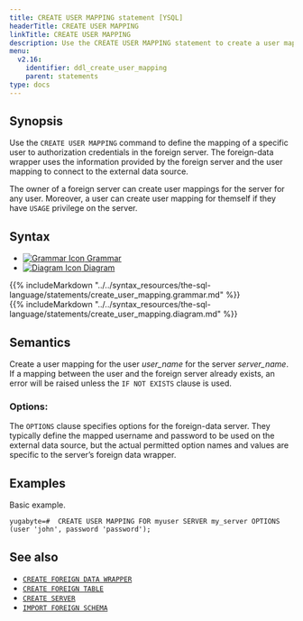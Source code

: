 ```yaml
---
title: CREATE USER MAPPING statement [YSQL]
headerTitle: CREATE USER MAPPING
linkTitle: CREATE USER MAPPING
description: Use the CREATE USER MAPPING statement to create a user mapping.
menu:
  v2.16:
    identifier: ddl_create_user_mapping
    parent: statements
type: docs
---
```


## Synopsis

Use the `CREATE USER MAPPING` command to define the mapping of a specific user to authorization credentials in the foreign server. The foreign-data wrapper uses the information provided by the foreign server and the user mapping to connect to the external data source.

The owner of a foreign server can create user mappings for the server for any user. Moreover, a user can create user mapping for themself if they have `USAGE` privilege on the server.

## Syntax

<ul class="nav nav-tabs nav-tabs-yb">
  <li >
    <a href="#grammar" class="nav-link active" id="grammar-tab" data-bs-toggle="tab" role="tab" aria-controls="grammar" aria-selected="true">
      <img src="/icons/file-lines.svg" alt="Grammar Icon">
      Grammar
    </a>
  </li>
  <li>
    <a href="#diagram" class="nav-link" id="diagram-tab" data-bs-toggle="tab" role="tab" aria-controls="diagram" aria-selected="false">
      <img src="/icons/diagram.svg" alt="Diagram Icon">
      Diagram
    </a>
  </li>
</ul>

<div class="tab-content">
  <div id="grammar" class="tab-pane fade show active" role="tabpanel" aria-labelledby="grammar-tab">
  {{% includeMarkdown "../../syntax_resources/the-sql-language/statements/create_user_mapping.grammar.md" %}}
  </div>
  <div id="diagram" class="tab-pane fade" role="tabpanel" aria-labelledby="diagram-tab">
  {{% includeMarkdown "../../syntax_resources/the-sql-language/statements/create_user_mapping.diagram.md" %}}
  </div>
</div>

## Semantics

Create a user mapping for the user *user_name* for the server *server_name*. If a mapping between the user and the foreign server already exists, an error will be raised unless the `IF NOT EXISTS` clause is used.

### Options:
The `OPTIONS` clause specifies options for the foreign-data server. They typically define the mapped username and password to be used on the external data source, but the actual permitted option names and values are specific to the server’s foreign data wrapper.


## Examples

Basic example.

```plpgsql
yugabyte=#  CREATE USER MAPPING FOR myuser SERVER my_server OPTIONS (user 'john', password 'password');
```

## See also

- [`CREATE FOREIGN DATA WRAPPER`](../ddl_create_foreign_data_wrapper/)
- [`CREATE FOREIGN TABLE`](../ddl_create_foreign_table/)
- [`CREATE SERVER`](../ddl_create_server/)
- [`IMPORT FOREIGN SCHEMA`](../ddl_import_foreign_schema/)
